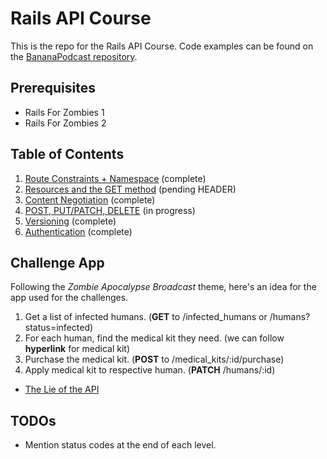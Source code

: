 # Rails API Course

This is the repo for the Rails API Course. Code examples can be found on the [BananaPodcast repository](https://github.com/codeschool/BananaPodcast).

## Prerequisites

* Rails For Zombies 1
* Rails For Zombies 2

## Table of Contents

1. [Route Constraints + Namespace](content/01-recap-intro.md) (complete)
2. [Resources and the GET method](content/02-resources-and-get.md) (pending HEADER)
3. [Content Negotiation](content/03-content-negotiation.md) (complete)
4. [POST, PUT/PATCH, DELETE](content/04-post-put-patch-delete.md) (in progress)
5. [Versioning](content/05-versioning.md) (complete)
6. [Authentication](content/06-authentication.md) (complete)

## Challenge App

Following the *Zombie Apocalypse Broadcast* theme, here's an idea for the app used for the challenges.

1. Get a list of infected humans. (**GET** to /infected_humans or /humans?status=infected)
2. For each human, find the medical kit they need. (we can follow **hyperlink** for medical kit)
3. Purchase the medical kit. (**POST** to /medical_kits/:id/purchase)
4. Apply medical kit to respective human. (**PATCH** /humans/:id)

* [The Lie of the API](http://ruben.verborgh.org/blog/2013/11/29/the-lie-of-the-api/)

## TODOs

* Mention status codes at the end of each level.


